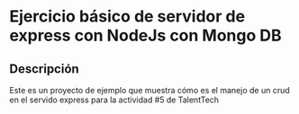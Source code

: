 # Ejercicio básico de servidor de express con NodeJs con Mongo DB

## Descripción
Este es un proyecto de ejemplo que muestra cómo es el manejo de un crud en el servido express para la actividad #5 de TalentTech